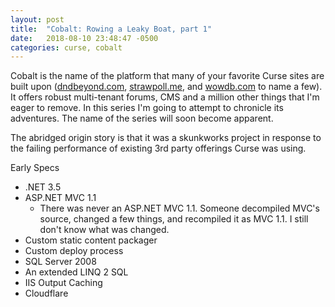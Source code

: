 ```yaml
---
layout: post
title:  "Cobalt: Rowing a Leaky Boat, part 1"
date:   2018-08-10 23:48:47 -0500
categories: curse, cobalt
---
```


Cobalt is the name of the platform that many of your favorite Curse sites are built upon ([dndbeyond.com](https://www.dndbeyond.com), [strawpoll.me](https://www.strawpoll.me), and [wowdb.com](https://www.wowdb.com) to name a few). It offers robust multi-tenant forums, CMS and a million other things that I'm eager to remove. In this series I'm going to attempt to chronicle its adventures. The name of the series will soon become apparent.

The abridged origin story is that it was a skunkworks project in response to the failing performance of existing 3rd party offerings Curse was using.

Early Specs
* .NET 3.5
* ASP.NET MVC 1.1
    * There was never an ASP.NET MVC 1.1. Someone decompiled MVC's source, changed a few things, and recompiled it as MVC 1.1. I still don't know what was changed.
* Custom static content packager
* Custom deploy process
* SQL Server 2008
* An extended LINQ 2 SQL
* IIS Output Caching
* Cloudflare